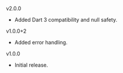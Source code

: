 v2.0.0

* Added Dart 3 compatibility and null safety.

v1.0.0+2

* Added error handling.

v1.0.0

* Initial release.
